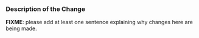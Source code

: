 ### Description of the Change

**FIXME**: please add at least one sentence explaining why changes here are being made.